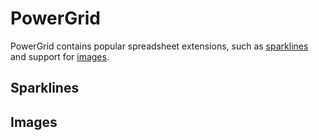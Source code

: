 # PowerGrid

PowerGrid contains popular spreadsheet extensions, such as [sparklines](#sparklines)
and support for [images](#images).

## Sparklines

## Images

